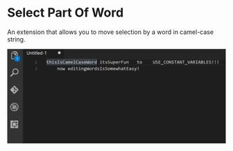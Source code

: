 
# Select Part Of Word

An extension that allows you to move selection by a word in camel-case string.

![Demo](assets/demo.gif)
